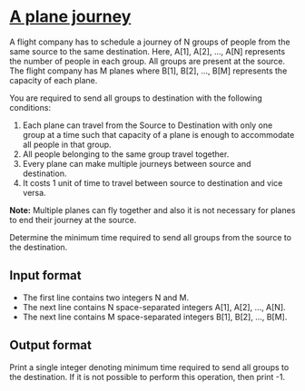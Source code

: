 # [A plane journey][link]

A flight company has to schedule a journey of N groups of people from the same source to the same destination. Here, A[1], A[2], ..., A[N] represents the number of people in each group. All groups are present at the source. The flight company has M planes where B[1], B[2], ..., B[M] represents the capacity of each plane.

You are required to send all groups to destination with the following conditions:

1. Each plane can travel from the Source to Destination with only one group at a time such that capacity of a plane is enough to accommodate all people in that group.
2. All people belonging to the same group travel together.
3. Every plane can make multiple journeys between source and destination.
4. It costs 1 unit of time to travel between source to destination and vice versa.

**Note:** Multiple planes can fly together and also it is not necessary for planes to end their journey at the source.

Determine the minimum time required to send all groups from the source to the destination.

## Input format

- The first line contains two integers N and M.
- The next line contains N space-separated integers A[1], A[2], ..., A[N].
- The next line contains M space-separated integers B[1], B[2], ..., B[M].

## Output format

Print a single integer denoting minimum time required to send all groups to the destination. If it is not possible to perform this operation, then print -1.

[link]: https://www.hackerearth.com/practice/algorithms/searching/binary-search/practice-problems/algorithm/people-carrying-6dd467ed/
